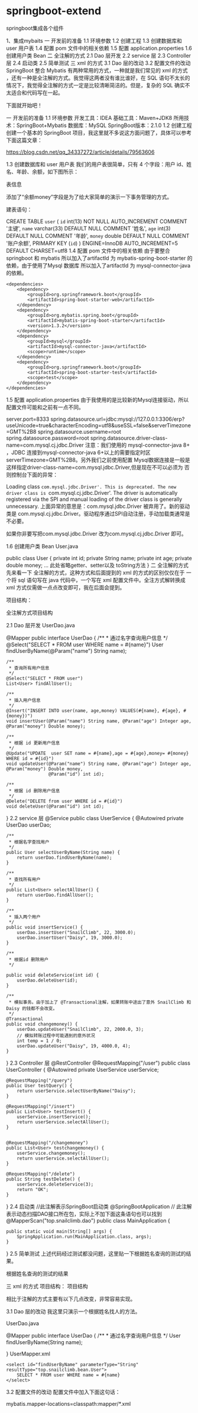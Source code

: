 # springboot-extend
springboot集成各个组件

1、集成mybaits
一 开发前的准备
1.1 环境参数
1.2 创建工程
1.3 创建数据库和 user 用户表
1.4 配置 pom 文件中的相关依赖
1.5 配置 application.properties
1.6 创建用户类 Bean
二 全注解的方式
2.1 Dao 层开发
2.2 service 层
2.3 Controller 层
2.4 启动类
2.5 简单测试
三 xml 的方式
3.1 Dao 层的改动
3.2 配置文件的改动
SpringBoot 整合 Mybatis 有两种常用的方式，一种就是我们常见的 xml 的方式 ，还有一种是全注解的方式。我觉得这两者没有谁比谁好，在 SQL 语句不太长的情况下，我觉得全注解的方式一定是比较清晰简洁的。但是，复杂的 SQL 确实不太适合和代码写在一起。

下面就开始吧！

一 开发前的准备
1.1 环境参数
开发工具：IDEA
基础工具：Maven+JDK8
所用技术：SpringBoot+Mybatis
数据库：MySQL
SpringBoot版本：2.1.0
1.2 创建工程
创建一个基本的 SpringBoot 项目，我这里就不多说这方面问题了，具体可以参考下面这篇文章：

https://blog.csdn.net/qq_34337272/article/details/79563606

1.3 创建数据库和 user 用户表
我们的用户表很简单，只有 4 个字段：用户 id、姓名、年龄、余额，如下图所示：

表信息

添加了“余额money”字段是为了给大家简单的演示一下事务管理的方式。

建表语句：

CREATE TABLE `user` (
  `id` int(13) NOT NULL AUTO_INCREMENT COMMENT '主键',
  `name` varchar(33) DEFAULT NULL COMMENT '姓名',
  `age` int(3) DEFAULT NULL COMMENT '年龄',
  `money` double DEFAULT NULL COMMENT '账户余额',
  PRIMARY KEY (`id`)
) ENGINE=InnoDB AUTO_INCREMENT=5 DEFAULT CHARSET=utf8
1.4 配置 pom 文件中的相关依赖
由于要整合 springboot 和 mybatis 所以加入了artifactId 为 mybatis-spring-boot-starter 的依赖，由于使用了Mysql 数据库 所以加入了artifactId 为 mysql-connector-java 的依赖。

    <dependencies>
        <dependency>
            <groupId>org.springframework.boot</groupId>
            <artifactId>spring-boot-starter-web</artifactId>
        </dependency>
        <dependency>
            <groupId>org.mybatis.spring.boot</groupId>
            <artifactId>mybatis-spring-boot-starter</artifactId>
            <version>1.3.2</version>
        </dependency>
        <dependency>
            <groupId>mysql</groupId>
            <artifactId>mysql-connector-java</artifactId>
            <scope>runtime</scope>
        </dependency>
        <dependency>
            <groupId>org.springframework.boot</groupId>
            <artifactId>spring-boot-starter-test</artifactId>
            <scope>test</scope>
        </dependency>
    </dependencies>
1.5 配置 application.properties
由于我使用的是比较新的Mysql连接驱动，所以配置文件可能和之前有一点不同。

server.port=8333
spring.datasource.url=jdbc:mysql://127.0.0.1:3306/erp?useUnicode=true&characterEncoding=utf8&useSSL=false&serverTimezone=GMT%2B8
spring.datasource.username=root
spring.datasource.password=root
spring.datasource.driver-class-name=com.mysql.cj.jdbc.Driver
注意：我们使用的 mysql-connector-java 8+ ，JDBC 连接到mysql-connector-java 6+以上的需要指定时区 serverTimezone=GMT%2B8。另外我们之前使用配置 Mysql数据连接是一般是这样指定driver-class-name=com.mysql.jdbc.Driver,但是现在不可以必须为 否则控制台下面的异常：

Loading class `com.mysql.jdbc.Driver'. This is deprecated. The new driver class is `com.mysql.cj.jdbc.Driver'. The driver is automatically registered via the SPI and manual loading of the driver class is generally unnecessary.
上面异常的意思是：com.mysql.jdbc.Driver 被弃用了。新的驱动类是 com.mysql.cj.jdbc.Driver。驱动程序通过SPI自动注册，手动加载类通常是不必要。

如果你非要写把com.mysql.jdbc.Driver 改为com.mysql.cj.jdbc.Driver 即可。

1.6 创建用户类 Bean
User.java

public class User {
    private int id;
    private String name;
    private int age;
    private double money;
    ...
    此处省略getter、setter以及 toString方法
}
二 全注解的方式
先来看一下 全注解的方式，这种方式和后面提到的 xml 的方式的区别仅仅在于 一个将 sql 语句写在 java 代码中，一个写在 xml 配置文件中。全注方式解转换成 xml 方式仅需做一点点改变即可，我在后面会提到。

项目结构：

全注解方式项目结构

2.1 Dao 层开发
UserDao.java

@Mapper
public interface UserDao {
    /**
     * 通过名字查询用户信息
     */
    @Select("SELECT * FROM user WHERE name = #{name}")
    User findUserByName(@Param("name") String name);

    /**
     * 查询所有用户信息
     */
    @Select("SELECT * FROM user")
    List<User> findAllUser();

    /**
     * 插入用户信息
     */
    @Insert("INSERT INTO user(name, age,money) VALUES(#{name}, #{age}, #{money})")
    void insertUser(@Param("name") String name, @Param("age") Integer age, @Param("money") Double money);

    /**
     * 根据 id 更新用户信息
     */
    @Update("UPDATE  user SET name = #{name},age = #{age},money= #{money} WHERE id = #{id}")
    void updateUser(@Param("name") String name, @Param("age") Integer age, @Param("money") Double money,
                    @Param("id") int id);

    /**
     * 根据 id 删除用户信息
     */
    @Delete("DELETE from user WHERE id = #{id}")
    void deleteUser(@Param("id") int id);
}
2.2 service 层
@Service
public class UserService {
    @Autowired
    private UserDao userDao;


    /**
     * 根据名字查找用户
     */
    public User selectUserByName(String name) {
        return userDao.findUserByName(name);
    }

    /**
     * 查找所有用户
     */
    public List<User> selectAllUser() {
        return userDao.findAllUser();
    }

    /**
     * 插入两个用户
     */
    public void insertService() {
        userDao.insertUser("SnailClimb", 22, 3000.0);
        userDao.insertUser("Daisy", 19, 3000.0);
    }

    /**
     * 根据id 删除用户
     */

    public void deleteService(int id) {
        userDao.deleteUser(id);
    }

    /**
     * 模拟事务。由于加上了 @Transactional注解，如果转账中途出了意外 SnailClimb 和 Daisy 的钱都不会改变。
     */
    @Transactional
    public void changemoney() {
        userDao.updateUser("SnailClimb", 22, 2000.0, 3);
        // 模拟转账过程中可能遇到的意外状况
        int temp = 1 / 0;
        userDao.updateUser("Daisy", 19, 4000.0, 4);
    }
}
2.3 Controller 层
@RestController
@RequestMapping("/user")
public class UserController {
    @Autowired
    private UserService userService;

    @RequestMapping("/query")
    public User testQuery() {
        return userService.selectUserByName("Daisy");
    }

    @RequestMapping("/insert")
    public List<User> testInsert() {
        userService.insertService();
        return userService.selectAllUser();
    }


    @RequestMapping("/changemoney")
    public List<User> testchangemoney() {
        userService.changemoney();
        return userService.selectAllUser();
    }

    @RequestMapping("/delete")
    public String testDelete() {
        userService.deleteService(3);
        return "OK";
    }

}
2.4 启动类
//此注解表示SpringBoot启动类
@SpringBootApplication
// 此注解表示动态扫描DAO接口所在包，实际上不加下面这条语句也可以找到
@MapperScan("top.snailclimb.dao")
public class MainApplication {

    public static void main(String[] args) {
        SpringApplication.run(MainApplication.class, args);
    }

}
2.5 简单测试
上述代码经过测试都没问题，这里贴一下根据姓名查询的测试的结果。

根据姓名查询的测试的结果

三 xml 的方式
项目结构： 项目结构

相比于注解的方式主要有以下几点改变，非常容易实现。

3.1 Dao 层的改动
我这里只演示一个根据姓名找人的方法。

UserDao.java

@Mapper
public interface UserDao {
    /**
     * 通过名字查询用户信息
     */
    User findUserByName(String name);

}
UserMapper.xml

<?xml version="1.0" encoding="UTF-8"?>
<!DOCTYPE mapper PUBLIC "-//mybatis.org//DTD Mapper 3.0//EN"
        "http://mybatis.org/dtd/mybatis-3-mapper.dtd">

<mapper namespace="top.snailclimb.dao.UserDao">

    <select id="findUserByName" parameterType="String" resultType="top.snailclimb.bean.User">
        SELECT * FROM user WHERE name = #{name}
    </select>
</mapper>
3.2 配置文件的改动
配置文件中加入下面这句话：

mybatis.mapper-locations=classpath:mapper/*.xml

